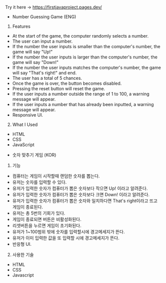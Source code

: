 Try it here ->  https://firstjavaproject.pages.dev/

- Number Guessing Game (ENG)

1. Features

- At the start of the game, the computer randomly selects a number.
- The user can input a number.
- If the number the user inputs is smaller than the computer's number, the game will say "Up!"
- If the number the user inputs is larger than the computer's number, the game will say "Down!"
- If the number the user inputs matches the computer's number, the game will say "That's right!" and end.
- The user has a total of 5 chances.
- Once the game is over, the button becomes disabled.
- Pressing the reset button will reset the game.
- If the user inputs a number outside the range of 1 to 100, a warning message will appear.
- If the user inputs a number that has already been inputted, a warning message will appear.
- Responsive UI.

2. What I Used

- HTML
- CSS
- JavaScript

* 숫자 맞추기 게임 (KOR)

1. 기능

- 컴퓨터는 게임이 시작할때 랜덤한 숫자를 뽑는다.
- 유저는 숫자를 입력할 수 있다.
- 유저가 입력한 숫자가 컴퓨터가 뽑은 숫자보다 작으면 Up! 이라고 알려준다.
- 유저가 입력한 숫자가 컴퓨터가 뽑은 숫자보다 크면 Down! 이라고 알려준다.
- 유저가 입력한 숫자가 컴퓨터가 뽑은 숫자와 일치하다면 That's right이라고 뜨고 게임이 종료된다.
- 유저는 총 5번의 기회가 있다.
- 게임이 종료되면 버튼은 비활성화된다.
- 리셋버튼을 누르면 게임이 초기화된다.
- 유저가 1~100범위 밖에 숫자를 입력할시에 경고메세지가 뜬다.
- 유저가 이미 입력한 값을 또 입력할 시에 경고메세지가 뜬다.
- 반응형 UI.

2. 사용한 기술

- HTML
- CSS
- Javascript
